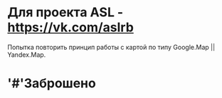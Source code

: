 # Для проекта ASL - https://vk.com/aslrb
Попытка повторить принцип работы с картой по типу Google.Map || Yandex.Map.
# '#'Заброшено

